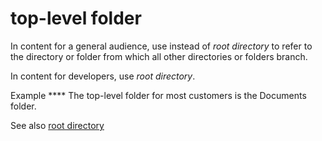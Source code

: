 # top-level folder

In content for a general audience, use instead of *root directory* to refer to the directory or folder from which all other directories or folders branch.

In content for developers, use *root directory*.

Example **** The top-level folder for most customers is the Documents folder.

See also [root directory](/style-guide/a-z-word-list-term-collections/r/root-directory)
